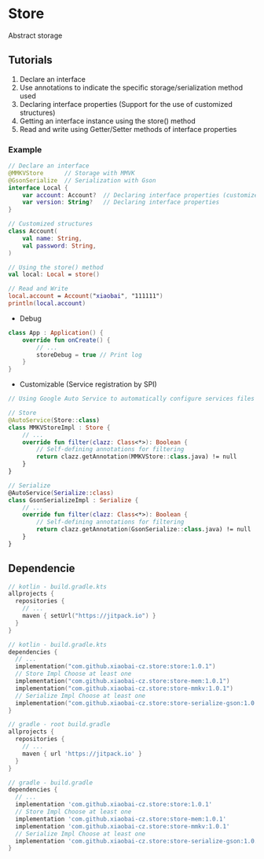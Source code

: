 # Store
Abstract storage

## Tutorials
1. Declare an interface
2. Use annotations to indicate the specific storage/serialization method used
3. Declaring interface properties (Support for the use of customized structures)
4. Getting an interface instance using the store() method
5. Read and write using Getter/Setter methods of interface properties

### Example
~~~ Kotlin
// Declare an interface
@MMKVStore      // Storage with MMVK
@GsonSerialize  // Serialization with Gson
interface Local {
    var account: Account?  // Declaring interface properties (customized structures)
    var version: String?   // Declaring interface properties
}

// Customized structures
class Account(
    val name: String,
    val password: String,
)

// Using the store() method
val local: Local = store()

// Read and Write
local.account = Account("xiaobai", "111111")
println(local.account)
~~~

- Debug
~~~ Kotlin
class App : Application() {
    override fun onCreate() {
        // ...
        storeDebug = true // Print log
    }
}
~~~

- Customizable (Service registration by SPI)
~~~ Kotlin
// Using Google Auto Service to automatically configure services files

// Store
@AutoService(Store::class)
class MMKVStoreImpl : Store {
    // ...
    override fun filter(clazz: Class<*>): Boolean {
        // Self-defining annotations for filtering
        return clazz.getAnnotation(MMKVStore::class.java) != null
    }
}

// Serialize
@AutoService(Serialize::class)
class GsonSerializeImpl : Serialize {
    // ...
    override fun filter(clazz: Class<*>): Boolean {
        // Self-defining annotations for filtering
        return clazz.getAnnotation(GsonSerialize::class.java) != null
    }
}
~~~

## Dependencie
~~~ kotlin
// kotlin - build.gradle.kts
allprojects {
  repositories {
    // ...
    maven { setUrl("https://jitpack.io") }
  }
}

// kotlin - build.gradle.kts
dependencies {
  // ...
  implementation("com.github.xiaobai-cz.store:store:1.0.1")                 // require
  // Store Impl Choose at least one
  implementation("com.github.xiaobai-cz.store:store-mem:1.0.1")             // optional
  implementation("com.github.xiaobai-cz.store:store-mmkv:1.0.1")            // optional
  // Serialize Impl Choose at least one
  implementation("com.github.xiaobai-cz.store:store-serialize-gson:1.0.1")  // optional
}
~~~

~~~ gradle
// gradle - root build.gradle
allprojects {
  repositories {
    // ...
    maven { url 'https://jitpack.io' }
  }
}

// gradle - build.gradle
dependencies {
  // ...
  implementation 'com.github.xiaobai-cz.store:store:1.0.1'                  // require
  // Store Impl Choose at least one
  implementation 'com.github.xiaobai-cz.store:store-mem:1.0.1'              // optional
  implementation 'com.github.xiaobai-cz.store:store-mmkv:1.0.1'             // optional
  // Serialize Impl Choose at least one
  implementation 'com.github.xiaobai-cz.store:store-serialize-gson:1.0.1'   // optional
}
~~~
